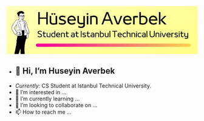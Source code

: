 ![Banner Image](./banner.png)


- <h2>👋 Hi, I’m Huseyin Averbek </h2>
- <i> Currently:</i> CS Student at Istanbul Technical University. 
- 👀 I’m interested in ...
- 🌱 I’m currently learning ...
- 💞️ I’m looking to collaborate on ...
- 📫 How to reach me ...

<!---
hevirbek/hevirbek is a ✨ special ✨ repository because its `README.md` (this file) appears on your GitHub profile.
You can click the Preview link to take a look at your changes.
--->
